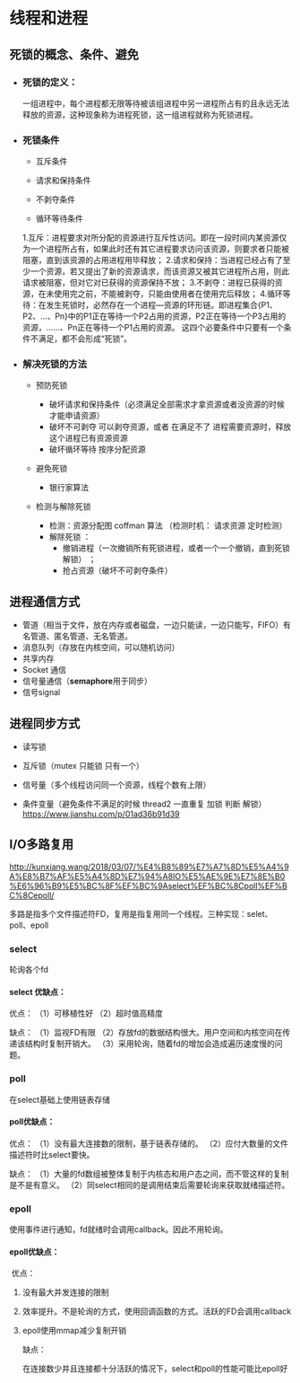 # 线程和进程

## 死锁的概念、条件、避免

- ### 死锁的定义：    

  ​    一组进程中，每个进程都无限等待被该组进程中另一进程所占有的且永远无法释放的资源，这种现象称为进程死锁，这一组进程就称为死锁进程。

- ### 死锁条件

  -  互斥条件

  -  请求和保持条件

  -  不剥夺条件

  -  循环等待条件

    

    1.互斥：进程要求对所分配的资源进行互斥性访问。即在一段时间内某资源仅为一个进程所占有，如果此时还有其它进程要求访问该资源，则要求者只能被阻塞，直到该资源的占用进程用毕释放； 
     2.请求和保持：当进程已经占有了至少一个资源，若又提出了新的资源请求，而该资源又被其它进程所占用，则此请求被阻塞，但对它对已获得的资源保持不放；
    3.不剥夺：进程已获得的资源，在未使用完之前，不能被剥夺，只能由使用者在使用完后释放；
    4.循环等待：在发生死锁时，必然存在一个进程—资源的环形链。即进程集合{P1、P2、…、Pn}中的P1正在等待一个P2占用的资源，P2正在等待一个P3占用的资源，……、Pn正在等待一个P1占用的资源。
            这四个必要条件中只要有一个条件不满足，都不会形成“死锁”。  

- ### 解决死锁的方法

  -  预防死锁

     - 破坏请求和保持条件（必须满足全部需求才拿资源或者没资源的时候才能申请资源）
     - 破坏不可剥夺  可以剥夺资源，或者 在满足不了 进程需要资源时，释放这个进程已有资源资源
     - 破坏循环等待 按序分配资源

  -  避免死锁

     - 银行家算法

  -  检测与解除死锁

     - 检测：资源分配图 coffman 算法  （检测时机： 请求资源 定时检测）
     - 解除死锁 ：
       - 撤销进程（一次撤销所有死锁进程，或者一个一个撤销，直到死锁解锁） ；
       - 抢占资源（破坏不可剥夺条件）



## 进程通信方式

- 管道（相当于文件，放在内存或者磁盘，一边只能读，一边只能写，FIFO）有名管道、匿名管道、无名管道。
- 消息队列（存放在内核空间，可以随机访问）
- 共享内存
- Socket 通信
- 信号量通信（**semaphore**用于同步）
- 信号signal

## 进程同步方式

- 读写锁

- 互斥锁（mutex 只能锁 只有一个）

- 信号量（多个线程访问同一个资源，线程个数有上限）

- 条件变量（避免条件不满足的时候 thread2 一直重复 加锁 判断 解锁）https://www.jianshu.com/p/01ad36b91d39

## I/O多路复用

http://kunxiang.wang/2018/03/07/%E4%B8%89%E7%A7%8D%E5%A4%9A%E8%B7%AF%E5%A4%8D%E7%94%A8IO%E5%AE%9E%E7%8E%B0%E6%96%B9%E5%BC%8F%EF%BC%9Aselect%EF%BC%8Cpoll%EF%BC%8Cepoll/ 

多路是指多个文件描述符FD，复用是指复用同一个线程。三种实现：selet、poll、epoll

### select

轮询各个fd

#### select 优缺点：

优点：
（1）可移植性好
（2）超时值高精度

缺点：
（1）监视FD有限
（2）存放fd的数据结构很大。用户空间和内核空间在传递该结构时复制开销大。
（3）采用轮询，随着fd的增加会造成遍历速度慢的问题。

### poll

在select基础上使用链表存储

#### poll优缺点：

优点：
（1）没有最大连接数的限制，基于链表存储的。
（2）应付大数量的文件描述符时比select要快。

缺点：
（1）大量的fd数组被整体复制于内核态和用户态之间，而不管这样的复制是不是有意义。
（2）同select相同的是调用结束后需要轮询来获取就绪描述符。

### epoll

使用事件进行通知，fd就绪时会调用callback。因此不用轮询。

#### epoll优缺点：

​		优点：

1. 没有最大并发连接的限制

2. 效率提升。不是轮询的方式，使用回调函数的方式。活跃的FD会调用callback

3. epoll使用mmap减少复制开销

   缺点：

   在连接数少并且连接都十分活跃的情况下，select和poll的性能可能比epoll好